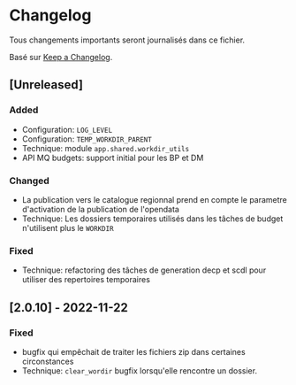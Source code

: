 # Changelog

Tous changements importants seront journalisés dans ce fichier.

Basé sur [Keep a Changelog](https://keepachangelog.com/en/1.0.0/).

## [Unreleased]

### Added 

- Configuration: `LOG_LEVEL`
- Configuration: `TEMP_WORKDIR_PARENT`
- Technique: module `app.shared.workdir_utils`
- API MQ budgets: support initial pour les BP et DM

### Changed

- La publication vers le catalogue regionnal prend en compte le parametre d'activation de la publication de l'opendata
- Technique: Les dossiers temporaires utilisés dans les tâches de budget n'utilisent plus le `WORKDIR`

### Fixed

- Technique: refactoring des tâches de generation decp et scdl pour utiliser des repertoires temporaires

## [2.0.10] - 2022-11-22

### Fixed

- bugfix qui empêchait de traiter les fichiers zip dans certaines circonstances
- Technique: `clear_wordir` bugfix lorsqu'elle rencontre un dossier.